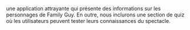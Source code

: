 une application attrayante qui présente des informations sur les personnages de Family Guy. En outre, nous inclurons une section de quiz où les utilisateurs peuvent tester leurs connaissances du spectacle.